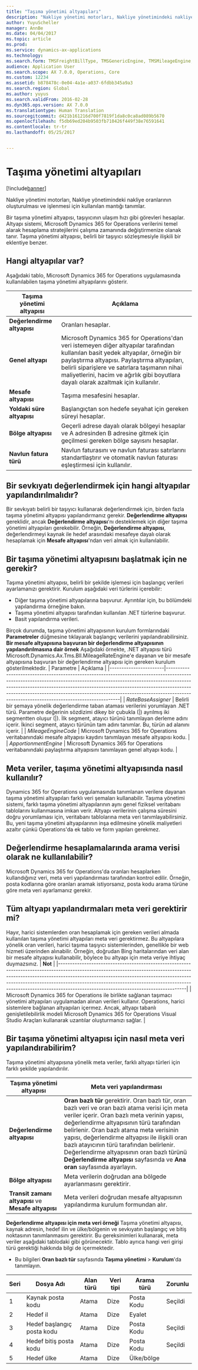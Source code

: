 ```yaml
---
title: "Taşıma yönetimi altyapıları"
description: "Nakliye yönetimi motorları, Nakliye yönetimindeki nakliye oranlarının oluşturulması ve işlenmesi için kullanılan mantığı tanımlar."
author: YuyuScheller
manager: AnnBe
ms.date: 04/04/2017
ms.topic: article
ms.prod: 
ms.service: dynamics-ax-applications
ms.technology: 
ms.search.form: TMSFreightBillType, TMSGenericEngine, TMSMileageEngine, TMSRateEngine, TMSTransitTimeEngine, TMSZoneEngine
audience: Application User
ms.search.scope: AX 7.0.0, Operations, Core
ms.custom: 12234
ms.assetid: b878478c-0e04-4a1e-a037-6fdbb345a9a3
ms.search.region: Global
ms.author: yuyus
ms.search.validFrom: 2016-02-28
ms.dyn365.ops.version: AX 7.0.0
ms.translationtype: Human Translation
ms.sourcegitcommit: d421b161216d700f7819f1da8c0ca8ad089b5670
ms.openlocfilehash: f5db69ed204b9503fb710426f449f38e76591641
ms.contentlocale: tr-tr
ms.lasthandoff: 05/25/2017


---
```


# <a name="transportation-management-engines"></a>Taşıma yönetimi altyapıları

[!include[banner](../includes/banner.md)]


Nakliye yönetimi motorları, Nakliye yönetimindeki nakliye oranlarının oluşturulması ve işlenmesi için kullanılan mantığı tanımlar. 

Bir taşıma yönetimi altyapısı, taşıyıcının ulaşım hızı gibi görevleri hesaplar. Altyapı sistemi, Microsoft Dynamics 365 for Operations verilerini temel alarak hesaplama stratejilerini çalışma zamanında değiştirmenize olanak tanır. Taşıma yönetimi altyapısı, belirli bir taşıyıcı sözleşmesiyle ilişkili bir eklentiye benzer.

## <a name="what-engines-are-available"></a>Hangi altyapılar var?
Aşağıdaki tablo, Microsoft Dynamics 365 for Operations uygulamasında kullanılabilen taşıma yönetimi altyapılarını gösterir.

| Taşıma yönetimi altyapısı | Açıklama                                                                                                                                                                                                                                                                                                                 |
|----------------------------------|-----------------------------------------------------------------------------------------------------------------------------------------------------------------------------------------------------------------------------------------------------------------------------------------------------------------------------|
| **Değerlendirme altyapısı**                  | Oranları hesaplar.                                                                                                                                                                                                                                                                                                           |
| **Genel altyapı**               | Microsoft Dynamics 365 for Operations'dan veri istemeyen diğer altyapılar tarafından kullanılan basit yedek altyapılar, örneğin bir paylaştırma altyapısı. Paylaştırma altyapıları, belirli siparişlere ve satırlara taşımanın nihai maliyetlerini, hacim ve ağırlık gibi boyutlara dayalı olarak azaltmak için kullanılır. |
| **Mesafe altyapısı**               | Taşıma mesafesini hesaplar.                                                                                                                                                                                                                                                                                     |
| **Yoldaki süre altyapısı**          | Başlangıçtan son hedefe seyahat için gereken süreyi hesaplar.                                                                                                                                                                                                                                       |
| **Bölge altyapısı**                  | Geçerli adrese dayalı olarak bölgeyi hesaplar ve A adresinden B adresine gitmek için geçilmesi gereken bölge sayısını hesaplar.                                                                                                                                                                    |
| **Navlun fatura türü**            | Navlun faturasını ve navlun faturası satırlarını standartlaştırır ve otomatik navlun faturası eşleştirmesi için kullanılır.                                                                                                                                                                                                                |

 
<a name="what-engines-must-be-configured-to-rate-a-shipment"></a>Bir sevkıyatı değerlendirmek için hangi altyapılar yapılandırılmalıdır?
---------------------------------------------------

Bir sevkıyatı belirli bir taşıyıcı kullanarak değerlendirmek için, birden fazla taşıma yönetimi altyapısı yapılandırmanız gerekir. **Değerlendirme altyapısı** gereklidir, ancak **Değerlendirme altyapısı**'nı desteklemek için diğer taşıma yönetimi altyapıları gerekebilir. Örneğin, **Değerlendirme altyapısı**, değerlendirmeyi kaynak ile hedef arasındaki mesafeye dayalı olarak hesaplamak için **Mesafe altyapısı**'ndan veri almak için kullanılabilir.

## <a name="whats-required-to-initialize-a-transportation-management-engine"></a>Bir taşıma yönetimi altyapısını başlatmak için ne gerekir?
Taşıma yönetimi altyapısı, belirli bir şekilde işlemesi için başlangıç verileri ayarlamanızı gerektirir. Kurulum aşağıdaki veri türlerini içerebilir:
-   Diğer taşıma yönetimi altyapılarına başvurur. Ayrıntılar için, bu bölümdeki yapılandırma örneğine bakın.
-   Taşıma yönetimi altyapısı tarafından kullanılan .NET türlerine başvurur.
-   Basit yapılandırma verileri.

Birçok durumda, taşıma yönetimi altyapısının kurulum formlarındaki **Parametreler** düğmesine tıklayarak başlangıç verilerini yapılandırabilirsiniz. **Bir mesafe altyapısına başvuran bir değerlendirme altyapısının yapılandırılmasına dair örnek** Aşağıdaki örnekte, .NET altyapısı türü Microsoft.Dynamics.Ax.Tms.Bll.MileageRateEngine'e dayanan ve bir mesafe altyapısına başvuran bir değerlendirme altyapısı için gereken kurulum gösterilmektedir.
| Parametre             | Açıklama                                                                                                                                                                                                                                                                                                                                                                      |
|-----------------------|----------------------------------------------------------------------------------------------------------------------------------------------------------------------------------------------------------------------------------------------------------------------------------------------------------------------------------------------------------------------------------|
| *RateBaseAssigner*    | Belirli bir şemaya yönelik değerlendirme taban ataması verilerini yorumlayan .NET türü. Parametre değerinin sözdizimi dikey bir çubukla (|) ayrılmış iki segmentten oluşur (|). İlk segment, atayıcı türünü tanımlayan derleme adını içerir. İkinci segment, atayıcı türünün tam adını tanımlar. Bu, türün ad alanını içerir. |
| *MileageEngineCode*   | Microsoft Dynamics 365 for Operations veritabanındaki mesafe altyapısı kaydını tanımlayan mesafe altyapısı kodu.                                                                                                                                                                                                                                                             |
| *ApportionmentEngine* | Microsoft Dynamics 365 for Operations veritabanındaki paylaştırma altyapısını tanımlayan genel altyapı kodu.                                                                                                                                                                                                                                                              |

 
<a name="how-is-metadata-used-in-transportation-management-engines"></a>Meta veriler, taşıma yönetimi altyapısında nasıl kullanılır?
----------------------------------------------------------

Dynamics 365 for Operations uygulamasında tanımlanan verilere dayanan taşıma yönetimi altyapıları farklı veri şemaları kullanabilir. Taşıma yönetimi sistemi, farklı taşıma yönetimi altyapılarının aynı genel fiziksel veritabanı tablolarını kullanmasına imkan verir. Altyapı verilerinin çalışma süresini doğru yorumlaması için, veritabanı tablolarına meta veri tanımlayabilirsiniz. Bu, yeni taşıma yönetimi altyapılarının inşa edilmesine yönelik maliyetleri azaltır çünkü Operations'da ek tablo ve form yapıları gerekmez.

## <a name="what-can-be-used-as-search-data-in-rate-calculations"></a>Değerlendirme hesaplamalarında arama verisi olarak ne kullanılabilir?
Microsoft Dynamics 365 for Operations'da oranları hesaplarken kullandığınız veri, meta veri yapılandırması tarafından kontrol edilir. Örneğin, posta kodlarına göre oranları aramak istiyorsanız, posta kodu arama türüne göre meta veri ayarlamanız gerekir.

## <a name="do-all-engine-configurations-require-metadata"></a>Tüm altyapı yapılandırmaları meta veri gerektirir mi?
Hayır, harici sistemlerden oran hesaplamak için gereken verileri almada kullanılan taşıma yönetimi altyapıları meta veri gerektirmez. Bu altyapılara yönelik oran verileri, harici taşıma taşıyıcı sistemlerinden, genellikle bir web hizmeti üzerinden alınabilir. Örneğin, doğrudan Bing haritalarından veri alan bir mesafe altyapısı kullanabilir, böylece bu altyapı için meta veriye ihtiyaç duymazsınız.
| **Not**                                                                                                                                                                                                                                                                                                                                                                     |
|------------------------------------------------------------------------------------------------------------------------------------------------------------------------------------------------------------------------------------------------------------------------------------------------------------------------------------------------------------------------------|
| Microsoft Dynamics 365 for Operations ile birlikte sağlanan taşımacı yönetimi altyapıları uygulamadan alınan verileri kullanır. Operations, harici sistemlere bağlanan altyapıları içermez. Ancak, altyapı tabanlı genişletilebilirlik modeli Microsoft Dynamics 365 for Operations Visual Studio Araçları kullanarak uzantılar oluşturmanızı sağlar. |

## <a name="how-do-i-configure-metadata-for-a-transportation-management-engine"></a>Bir taşıma yönetimi altyapısı için nasıl meta veri yapılandırabilirim?
Taşıma yönetimi altyapısına yönelik meta veriler, farklı altyapı türleri için farklı şekilde yapılandırılır.

| Taşıma yönetimi altyapısı               | Meta veri yapılandırması                                                                                                                                                                                                                                                                                                                                                                                                                                               |
|------------------------------------------------|----------------------------------------------------------------------------------------------------------------------------------------------------------------------------------------------------------------------------------------------------------------------------------------------------------------------------------------------------------------------------------------------------------------------------------------------------------------------|
| **Değerlendirme altyapısı**                                | **Oran bazlı tür** gerektirir. Oran bazlı tür, oran bazlı veri ve oran bazlı atama verisi için meta veriler içerir. Oran bazlı meta verinin yapısı, değerlendirme altyapısının türü tarafından belirlenir. Oran bazlı atama meta verisinin yapısı, değerlendirme altyapısı ile ilişkili oran bazlı atayıcının türü tarafından belirlenir. Değerlendirme altyapısının oran bazlı türünü **Değerlendirme altyapısı** sayfasında ve **Ana oran** sayfasında ayarlayın. |
| **Bölge altyapısı**                                | Meta verilerin doğrudan ana bölgede ayarlanmasını gerektirir.                                                                                                                                                                                                                                                                                                                                                                                                          |
| **Transit zamanı altyapısı** ve **Mesafe altyapısı** | Meta verileri doğrudan mesafe altyapısının yapılandırma kurulum formundan alır.                                                                                                                                                                                                                                                                                                                                                                                  |

  **Değerlendirme altyapısı için meta veri örneği** Taşıma yönetimi altyapısı, kaynak adresin, hedef ilin ve ülke/bölgenin ve sevkıyatın başlangıç ve bitiş noktasının tanımlanmasını gerektirir. Bu gereksinimleri kullanarak, meta veriler aşağıdaki tablodaki gibi görünecektir. Tablo ayrıca hangi veri girişi türü gerektiği hakkında bilgi de içermektedir.
-   Bu bilgileri **Oran bazlı tür** sayfasında **Taşıma yönetimi** &gt; **Kurulum**'da tanımlayın.

| Seri | Dosya Adı                          | Alan türü | Veri tipi | Arama türü    | Zorunlu |
|----------|-------------------------------|------------|-----------|----------------|-----------|
| 1        | Kaynak posta kodu            | Atama | Dize    | Posta Kodu    | Seçildi  |
| 2        | Hedef il             | Atama | Dize    | Eyalet          |           |
| 3        | Hedef başlangıç posta kodu | Atama | Dize    | Posta Kodu    | Seçildi  |
| 4        | Hedef bitiş posta kodu   | Atama | Dize    | Posta Kodu    | Seçildi  |
| 5        | Hedef ülke           | Atama | Dize    | Ülke/bölge |           |






